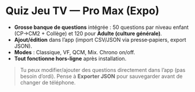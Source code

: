 
# Quiz Jeu TV — Pro Max (Expo)

- **Grosse banque de questions** intégrée : 50 questions par niveau enfant (CP→CM2 + Collège) et 120 pour **Adulte (culture générale)**.
- **Ajout/édition** dans l’app (import CSV/JSON via presse‑papiers, export JSON).
- **Modes** : Classique, VF, QCM, Mix. Chrono on/off.
- **Tout fonctionne hors‑ligne** après installation.

> Tu peux modifier/ajouter des questions directement dans l’app (pas besoin d’ordi). Pense à **Exporter JSON** pour sauvegarder avant de changer de téléphone.
